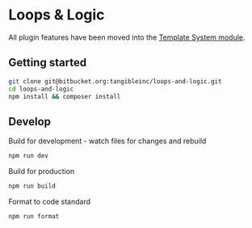 # Loops & Logic

All plugin features have been moved into the [Template System module](/modules/template-system).

## Getting started

```sh
git clone git@bitbucket.org:tangibleinc/loops-and-logic.git
cd loops-and-logic
npm install && composer install
```

## Develop

Build for development - watch files for changes and rebuild

```sh
npm run dev
```

Build for production

```sh
npm run build
```

Format to code standard

```sh
npm run format
```


